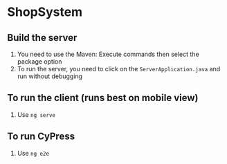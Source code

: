 # ShopSystem

## Build the server
1. You need to use the Maven: Execute commands then select the package option
2. To run the server, you need to click on the ```ServerApplication.java``` and run without debugging

## To run the client (runs best on mobile view)
1. Use ```ng serve```

## To run CyPress
1. Use ```ng e2e```
